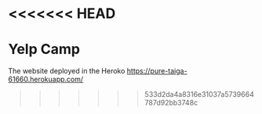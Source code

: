 <<<<<<< HEAD
=======
# Yelp Camp
The website deployed in the Heroko
https://pure-taiga-61660.herokuapp.com/
>>>>>>> 533d2da4a8316e31037a5739664787d92bb3748c
